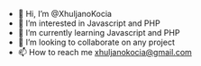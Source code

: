 - 👋 Hi, I’m @XhuljanoKocia
- 👀 I’m interested in Javascript and PHP
- 🌱 I’m currently learning Javascript and PHP
- 💞️ I’m looking to collaborate on any project
- 📫 How to reach me xhuljanokocia@gmail.com

<!---
XhuljanoKocia/XhuljanoKocia is a ✨ special ✨ repository because its `README.md` (this file) appears on your GitHub profile.
You can click the Preview link to take a look at your changes.
--->
